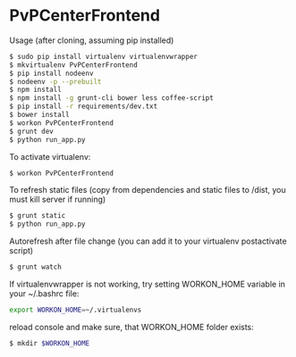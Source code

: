 # PvPCenterFrontend
Usage (after cloning, assuming pip installed)
```bash
$ sudo pip install virtualenv virtualenvwrapper
$ mkvirtualenv PvPCenterFrontend
$ pip install nodeenv
$ nodeenv -p --prebuilt
$ npm install
$ npm install -g grunt-cli bower less coffee-script
$ pip install -r requirements/dev.txt
$ bower install
$ workon PvPCenterFrontend
$ grunt dev
$ python run_app.py
```

To activate virtualenv:
```bash
$ workon PvPCenterFrontend
```

To refresh static files (copy from dependencies and static files to /dist, you must kill server if running)
```bash
$ grunt static
$ python run_app.py
```

Autorefresh after file change (you can add it to your virtualenv postactivate script)
```bash
$ grunt watch
```

If virtualenvwrapper is not working, try setting WORKON_HOME variable in your ~/.bashrc file:
```bash
export WORKON_HOME=~/.virtualenvs
```
reload console and make sure, that WORKON_HOME folder exists:
```bash
$ mkdir $WORKON_HOME
```